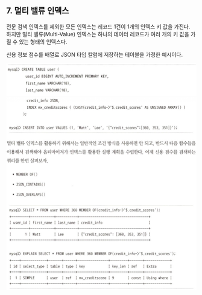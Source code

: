 ## 7. 멀티 밸류 인덱스
전문 검색 인덱스를 제외한 모든 인덱스는 레코드 1건이 1개의 인덱스 키 값을 가진다. 하지만 멀티 밸류(Multi-Value) 인덱스는 하나의 데이터 레코드가 여러 개의 키 값을 가질 수 있는 형태의 인덱스다. 

신용 정보 점수를 배열로 JSON 타입 칼럼에 저장하는 테이블을 가정한 예시이다.

![alt text](./img/image7_0.png)
![alt text](./img/image7_1.png)